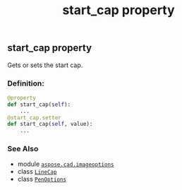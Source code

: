 ﻿---
title: start_cap property
second_title: Aspose.CAD for Python via .NET API References
description: 
type: docs
weight: 40
url: /python-net/aspose.cad.imageoptions/penoptions/start_cap/
is_root: false
---

## start_cap property


Gets or sets the start cap.
### Definition:
```python
@property
def start_cap(self):
    ...
@start_cap.setter
def start_cap(self, value):
    ...
```

### See Also
* module [`aspose.cad.imageoptions`](../../)
* class [`LineCap`](/cad/python-net/aspose.cad/linecap)
* class [`PenOptions`](/cad/python-net/aspose.cad.imageoptions/penoptions)
